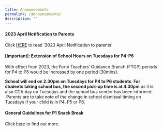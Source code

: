 ```yaml
---
title: Announcements
permalink: /announcements/
description: ""
---
```

#### 2023 April Notification to Parents

Click [HERE](/partners/resources-for-parents-students/SchoolNotificationstoparents/) to read '2023 April Notification to parents'


#### [Important]: Extension of School Hours on Tuesdays for P4-P6


With effect from 2023, the Form Teachers’ Guidance Branch (FTGP) periods for P4 to P6 would be increased by one period (30mins). 

**School will end on 2.30pm on Tuesdays for P4 to P6 students**. **For students taking school bus, the second pick-up time is at 4.30pm** as it is also CCA day on Tuesdays and the school bus vendor has been informed.  Parents are to take note of the change in school dismissal timing on Tuesdays if your child is in P4, P5 or P6.


#### General Guidelines for P1 Snack Break

Click [here](/partners/Students-and-Parents-Resources/GeneralGuidelinesforP1SnackBreak/) to find out more.